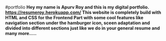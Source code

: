 #portfolio
**Hey my name is Apurv Roy and this is my digital portfolio.
https://resumeroy.herokuapp.com/
This website is completely build with HTML and CSS for the Frontend Part with some cool features like navigation section under the hamburger icon, sceen adaptation and divided into different sections just like we do in your general resume and many more.....**
